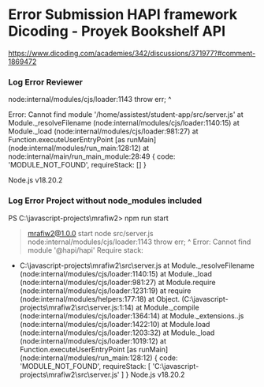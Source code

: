 # Error Submission HAPI framework Dicoding - Proyek Bookshelf API
https://www.dicoding.com/academies/342/discussions/371977?#comment-1869472

### Log Error Reviewer
node:internal/modules/cjs/loader:1143
  throw err;
  ^
 
Error: Cannot find module '/home/assistest/student-app/src/server.js'
    at Module._resolveFilename (node:internal/modules/cjs/loader:1140:15)
    at Module._load (node:internal/modules/cjs/loader:981:27)
    at Function.executeUserEntryPoint [as runMain] (node:internal/modules/run_main:128:12)
    at node:internal/main/run_main_module:28:49 {
  code: 'MODULE_NOT_FOUND',
  requireStack: []
}
 
 
Node.js v18.20.2

### Log Error Project without node_modules included 
PS C:\javascript-projects\mrafiw2> npm run start
> mrafiw2@1.0.0 start
> node src/server.js
node:internal/modules/cjs/loader:1143
  throw err;
  ^
Error: Cannot find module '@hapi/hapi'
Require stack:
- C:\javascript-projects\mrafiw2\src\server.js
    at Module._resolveFilename (node:internal/modules/cjs/loader:1140:15)
    at Module._load (node:internal/modules/cjs/loader:981:27)
    at Module.require (node:internal/modules/cjs/loader:1231:19)
    at require (node:internal/modules/helpers:177:18)
    at Object.<anonymous> (C:\javascript-projects\mrafiw2\src\server.js:1:14)
    at Module._compile (node:internal/modules/cjs/loader:1364:14)
    at Module._extensions..js (node:internal/modules/cjs/loader:1422:10)
    at Module.load (node:internal/modules/cjs/loader:1203:32)
    at Module._load (node:internal/modules/cjs/loader:1019:12)
    at Function.executeUserEntryPoint [as runMain] (node:internal/modules/run_main:128:12) {
  code: 'MODULE_NOT_FOUND',
  requireStack: [ 'C:\\javascript-projects\\mrafiw2\\src\\server.js' ]
}
Node.js v18.20.2
